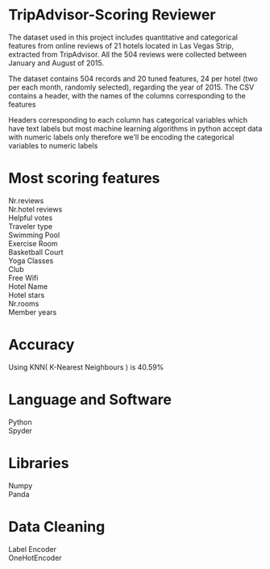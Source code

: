 # TripAdvisor-Scoring Reviewer
The dataset used in this project includes quantitative and categorical features from online reviews of 21 hotels located in Las Vegas Strip, extracted from TripAdvisor. All the 504 reviews were collected between January and August of 2015.

The dataset contains 504 records and 20 tuned features, 24 per hotel (two per each month, randomly selected), regarding the year of 2015. The CSV contains a header, with the names of the columns corresponding to the features

Headers corresponding to each column has categorical variables which have text labels but most machine learning algorithms in python accept data with numeric labels only therefore we'll be encoding the categorical variables to numeric labels

# Most scoring features
Nr.reviews  
Nr.hotel reviews   
Helpful votes  
Traveler type  
Swimming Pool  
Exercise Room  
Basketball Court  
Yoga Classes  
Club  
Free Wifi  
Hotel Name  
Hotel stars  
Nr.rooms    
Member years  


# Accuracy
Using KNN( K-Nearest Neighbours ) is 40.59%

# Language and Software
Python  
Spyder

# Libraries
Numpy  
Panda

# Data Cleaning
Label Encoder  
OneHotEncoder

